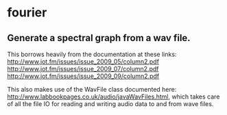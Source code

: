 # fourier
## Generate a spectral graph from a wav file.
This borrows heavily from the documentation at these links:
http://www.jot.fm/issues/issue_2009_05/column2.pdf
http://www.jot.fm/issues/issue_2009_07/column2.pdf
http://www.jot.fm/issues/issue_2009_09/column2.pdf

This also makes use of the WavFile class documented here: http://www.labbookpages.co.uk/audio/javaWavFiles.html, which takes care of all the file IO for reading and writing audio data to and from wave files. 
